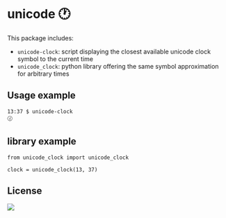 # unicode 🕐

This package includes:

* `unicode-clock`: script displaying the closest available unicode clock symbol to the current time
* `unicode_clock`: python library offering the same symbol approximation for arbitrary times

## Usage example
```
13:37 $ unicode-clock
🕜
```

## library example
```
from unicode_clock import unicode_clock

clock = unicode_clock(13, 37)
```

## License
![](http://www.gnu.org/graphics/gplv3-127x51.png)

